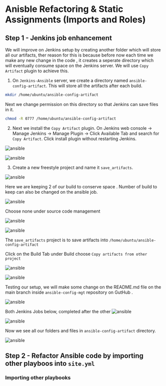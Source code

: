 
# Anisble Refactoring & Static Assignments (Imports and Roles)

## Step 1 - Jenkins job enhancement

We will improve on Jenkins setup by creating another folder which will store all our artifacts, ther reason for this is because before now each time we make any new change in the code , it creates a seperate directory which will eventually consume space on the Jenkins server. We will use `Copy Artifact` plugin to achieve this.

1. On `Jenkins-Ansible` server, we create a directory named `ansible-config-artifact`. This will store all the artifacts after each build.

```bash
mkdir /home/ubuntu/ansible-config-artifact
```
Next we change permission on this directory so that Jenkins can save files in it.

```bash
chmod -R 0777 /home/ubuntu/ansible-config-artifact
```
2. Next we install the `Copy Artifact` plugin. On Jenkins web console -> Manage Jenkins -> Manage Plugin -> Click Available Tab and search for `Copy Artifact`. Click install plugin without restarting Jenkins.

![ansible](./img-ansible/img32-p12.png)

![ansible](./img-ansible/img33-p12.png)

3. Create a new freestyle project and name it `save_artifacts`.

![ansible](./img-ansible/img34-p12.png)

Here we are keeping 2 of our build to conserve space . Number of build to keep can also be changed on the ansible job.

![ansible](./img-ansible/img35-p12.png)

Choose none under source code management

![ansible](./img-ansible/img36-p12.png)

![ansible](./img-ansible/img37-p12.png)

The `save_artifacts` project is to save artifacts into `/home/ubuntu/ansible-config-artifact`

Click on the Build Tab under Build choose `Copy artifacts from other project`

![ansible](./img-ansible/img38-p12.png)

![ansible](./img-ansible/img39-p12.png)

Testing our setup, we will make some change on the README.md file on the main branch inside `ansible-config-mgt` repository on GutHub . 

![ansible](./img-ansible/img40-p12.png)

Both Jenkins Jobs below, completed after the other
![ansible](./img-ansible/img42-p12.png)

![ansible](./img-ansible/img41-p12.png)

Now we see all our folders and files in `ansible-config-artifact` directory.

![ansible](./img-ansible/img43-p12.png)

## Step 2 - Refactor Ansible code by importing other playboos into `site.yml`

<!-- Add Notes here -->

### Importing other playbooks
